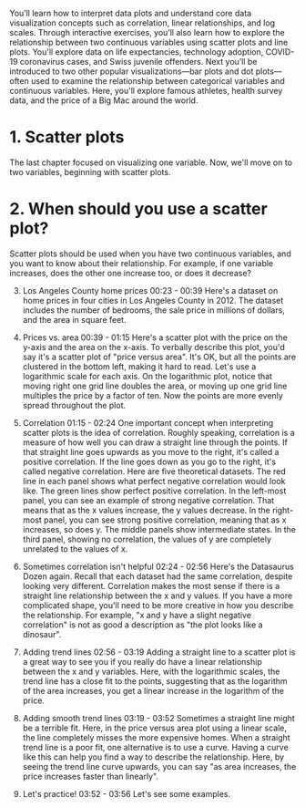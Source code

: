 You’ll learn how to interpret data plots and understand core data visualization concepts such as correlation, linear relationships, and log scales. Through interactive exercises, you’ll also learn how to explore the relationship between two continuous variables using scatter plots and line plots. You'll explore data on life expectancies, technology adoption, COVID-19 coronavirus cases, and Swiss juvenile offenders. Next you’ll be introduced to two other popular visualizations—bar plots and dot plots—often used to examine the relationship between categorical variables and continuous variables. Here, you'll explore famous athletes, health survey data, and the price of a Big Mac around the world.

# 1. Scatter plots

The last chapter focused on visualizing one variable. Now, we'll move on to two variables, beginning with scatter plots.

# 2. When should you use a scatter plot?

Scatter plots should be used when you have two continuous variables, and you want to know about their relationship. For example, if one variable increases, does the other one increase too, or does it decrease?


3. Los Angeles County home prices
00:23 - 00:39
Here's a dataset on home prices in four cities in Los Angeles County in 2012. The dataset includes the number of bedrooms, the sale price in millions of dollars, and the area in square feet.

4. Prices vs. area
00:39 - 01:15
Here's a scatter plot with the price on the y-axis and the area on the x-axis. To verbally describe this plot, you'd say it's a scatter plot of "price versus area". It's OK, but all the points are clustered in the bottom left, making it hard to read. Let's use a logarithmic scale for each axis. On the logarithmic plot, notice that moving right one grid line doubles the area, or moving up one grid line multiples the price by a factor of ten. Now the points are more evenly spread throughout the plot.

5. Correlation
01:15 - 02:24
One important concept when interpreting scatter plots is the idea of correlation. Roughly speaking, correlation is a measure of how well you can draw a straight line through the points. If that straight line goes upwards as you move to the right, it's called a positive correlation. If the line goes down as you go to the right, it's called negative correlation. Here are five theoretical datasets. The red line in each panel shows what perfect negative correlation would look like. The green lines show perfect positive correlation. In the left-most panel, you can see an example of strong negative correlation. That means that as the x values increase, the y values decrease. In the right-most panel, you can see strong positive correlation, meaning that as x increases, so does y. The middle panels show intermediate states. In the third panel, showing no correlation, the values of y are completely unrelated to the values of x.

6. Sometimes correlation isn't helpful
02:24 - 02:56
Here's the Datasaurus Dozen again. Recall that each dataset had the same correlation, despite looking very different. Correlation makes the most sense if there is a straight line relationship between the x and y values. If you have a more complicated shape, you'll need to be more creative in how you describe the relationship. For example, "x and y have a slight negative correlation" is not as good a description as "the plot looks like a dinosaur".

7. Adding trend lines
02:56 - 03:19
Adding a straight line to a scatter plot is a great way to see you if you really do have a linear relationship between the x and y variables. Here, with the logarithmic scales, the trend line has a close fit to the points, suggesting that as the logarithm of the area increases, you get a linear increase in the logarithm of the price.

8. Adding smooth trend lines
03:19 - 03:52
Sometimes a straight line might be a terrible fit. Here, in the price versus area plot using a linear scale, the line completely misses the more expensive homes. When a straight trend line is a poor fit, one alternative is to use a curve. Having a curve like this can help you find a way to describe the relationship. Here, by seeing the trend line curve upwards, you can say "as area increases, the price increases faster than linearly".

9. Let's practice!
03:52 - 03:56
Let's see some examples.
